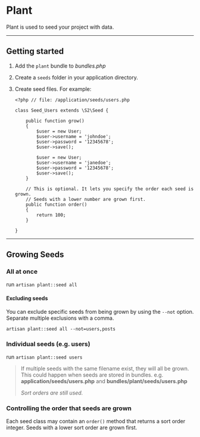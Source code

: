 # Plant

Plant is used to seed your project with data.

---

## Getting started

 1. Add the `plant` bundle to *bundles.php*
 2. Create a `seeds` folder in your application directory.
 3. Create seed files. For example:

        <?php // file: /application/seeds/users.php

        class Seed_Users extends \S2\Seed {

            public function grow()
            {
                $user = new User;
                $user->username = 'johndoe';
                $user->password = '12345678';
                $user->save();

                $user = new User;
                $user->username = 'janedoe';
                $user->password = '12345678';
                $user->save();
            }

            // This is optional. It lets you specify the order each seed is grown.
            // Seeds with a lower number are grown first.
            public function order()
            {
                return 100;
            }

        }

---

## Growing Seeds

### All at once
run `artisan plant::seed all`

#### Excluding seeds
You can exclude specific seeds from being grown by using the `--not` option.
Separate multiple exclusions with a comma.

`artisan plant::seed all --not=users,posts`


### Individual seeds (e.g. users)
run `artisan plant::seed users`

 > If multiple seeds with the same filename exist, they will all be grown.
 > This could happen when seeds are stored in bundles.
 > e.g. **application/seeds/users.php** and **bundles/plant/seeds/users.php**
 >
 > *Sort orders are still used.*

### Controlling the order that seeds are grown
Each seed class may contain an `order()` method that returns a sort order integer.
Seeds with a lower sort order are grown first.